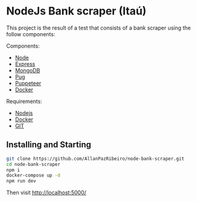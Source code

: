 # NodeJs Bank scraper (Itaú)

This project is the result of a test that consists of a bank scraper using the follow components:

Components:

- [Node](https://nodejs.org/en/)
- [Express](https://expressjs.com/pt-br/)
- [MongoDB](https://www.mongodb.com/)
- [Pug](https://pugjs.org/api/getting-started.html)
- [Puppeteer](https://github.com/puppeteer/puppeteer)
- [Docker](https://www.docker.com/)


Requirements:
- [Nodejs](https://nodejs.org/en/)
- [Docker](https://www.docker.com/)
- [GIT](https://git-scm.com/)

## Installing and Starting

```sh
git clone https://github.com/AllanPazRibeiro/node-bank-scraper.git
cd node-bank-scraper
npm i
docker-compose up -d
npm run dev
```
Then visit [http://localhost:5000/](http://localhost:5000/)